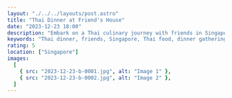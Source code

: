 ```yaml
---
layout: "./../../layouts/post.astro"
title: "Thai Dinner at Friend's House"
date: "2023-12-23 18:00"
description: "Embark on a Thai culinary journey with friends in Singapore as we share a delightful dinner at their place, savoring authentic Thai flavors and creating cherished memories."
keywords: "Thai dinner, friends, Singapore, Thai food, dinner gathering, Singaporean foodie, Thai cuisine, home dining, culinary experience, memorable moments, international flavors, food sharing."
rating: 5
location: ["Singapore"]
images:
  [
    { src: "2023-12-23-b-0001.jpg", alt: "Image 1" },
    { src: "2023-12-23-b-0002.jpg", alt: "Image 2" },
  ]
---
```

